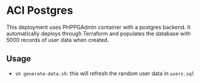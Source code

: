# ACI Postgres

This deployment uses PHPPGAdmin container with a postgres backend. 
It automatically deploys through Terraform and populates the database with 5000 records of user data when created.

## Usage

- `sh generate-data.sh`: this will refresh the random user data in `users.sql`